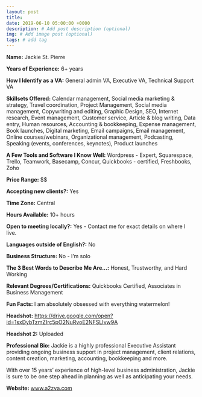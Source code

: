 ```yaml
---
layout: post
title:
date: 2019-06-10 05:00:00 +0000
description: # Add post description (optional)
img: # Add image post (optional)
tags: # add tag
---
```


__Name:__ Jackie St. Pierre

__Years of Experience:__ 6+ years

__How I Identify as a VA:__ General admin VA, Executive VA, Technical Support VA

__Skillsets Offered:__ Calendar management, Social media marketing & strategy, Travel coordination, Project Management, Social media management, Copywriting and editing, Graphic Design, SEO, Internet research, Event management, Customer service, Article & blog writing, Data entry, Human resources, Accounting & bookkeeping, Expense management, Book launches, Digital marketing, Email campaigns, Email management, Online courses/webinars, Organizational management, Podcasting, Speaking (events, conferences, keynotes), Product launches

__A Few Tools and Software I Know Well:__ Wordpress - Expert, Squarespace, Trello, Teamwork, Basecamp, Concur, Quickbooks - certified, Freshbooks, Zoho

__Price Range:__ $$

__Accepting new clients?:__ Yes

__Time Zone:__ Central

__Hours Available:__ 10+ hours

__Open to meeting locally?:__ Yes - Contact me for exact details on where I live.

__Languages outside of English?:__ No

__Business Structure:__ No - I’m solo

__The 3 Best Words to Describe Me Are…:__ Honest, Trustworthy, and Hard Working

__Relevant Degrees/Certifications:__ Quickbooks Certified, Associates in Business Management

__Fun Facts:__ I am absolutely obsessed with everything watermelon!

__Headshot:__ https://drive.google.com/open?id=1sxDybTzmZIrc5pO2NuRvoE2NFSLIvw9A

__Headshot 2:__ Uploaded

__Professional Bio:__ Jackie is a highly professional Executive Assistant providing ongoing business support in project management, client relations, content creation, marketing, accounting, bookkeeping and more.

With over 15 years’ experience of high-level business administration, Jackie is sure to be one step ahead in planning as well as anticipating your needs.

__Website:__ www.a2zva.com
